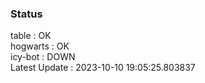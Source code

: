 ### Status


table : OK  
hogwarts : OK  
icy-bot : DOWN  
Latest Update : 2023-10-10 19:05:25.803837

